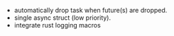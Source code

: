 - automatically drop task when future(s) are dropped.
- single async struct (low priority).
- integrate rust logging macros

